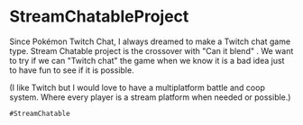 # StreamChatableProject
Since Pokémon Twitch Chat, I always dreamed to make a Twitch chat game type. Stream Chatable project is the crossover with "Can it blend" . We want to try if we can "Twitch chat" the game when we know it is a bad idea just to have fun to see if it is possible.

(I like Twitch but I would love to have a multiplatform battle and coop system.
Where every player is a stream platform when needed or possible.)

`#StreamChatable`
